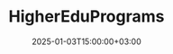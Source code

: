 ---
weight: 10
date: 2024-12-27T12:00:00+00:00
title: "HigherEduPrograms"
icon: inventory
description: "Your Global Directory to Schools in Higher Education"
date: 2025-01-03T15:00:00+03:00
---